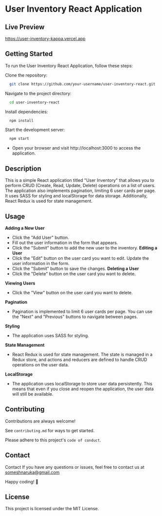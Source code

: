 
# User Inventory React Application





## Live Preview

https://user-inventory-kappa.vercel.app

## Getting Started

To run the User Inventory React Application, follow these steps:

Clone the repository: 
```bash
  git clone https://github.com/your-username/user-inventory-react.git
```

Navigate to the project directory: 
```bash
  cd user-inventory-react
```

Install  dependencies:
```bash
  npm install
```


Start the development server:
```bash
  npm start 
```
- Open your browser and visit http://localhost:3000 to access the application.
## Description

This is a simple React application titled "User Inventory" that allows you to perform CRUD (Create, Read, Update, Delete) operations on a list of users. The application also implements pagination, limiting 6 user cards per page. It uses SASS for styling and localStorage for data storage. Additionally, React Redux is used for state management.


## Usage
**Adding a New User**

- Click the "Add User" button.
- Fill out the user information in the form that appears.
- Click the "Submit" button to add the new user to the inventory.
**Editing a User**
- Click the "Edit" button on the user card you want to edit.
Update the user information in the form.
- Click the "Submit" button to save the changes.
**Deleting a User**
- Click the "Delete" button on the user card you want to delete.

**Viewing Users**
- Click the "View" button on the user card you want to delete.

**Pagination**
- Pagination is implemented to limit 6 user cards per page. You can use the "Next" and "Previous" buttons to navigate between pages.

**Styling**
- The application uses SASS for styling.

**State Management**
- React Redux is used for state management. The state is managed in a Redux store, and actions and reducers are defined to handle CRUD operations on the user data.

**LocalStorage**
- The application uses localStorage to store user data persistently. This means that even if you close and reopen the application, the user data will still be available.
## Contributing

Contributions are always welcome!

See `contributing.md` for ways to get started.

Please adhere to this project's `code of conduct`.


## Contact

Contact
If you have any questions or issues, feel free to contact us at someshnaruka@gmail.com

Happy coding! 🚀
## License

This project is licensed under the MIT License.

